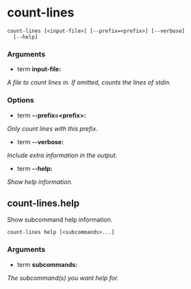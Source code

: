 # count-lines

<!-- Generated by swift-argument-parser -->

```
count-lines [<input-file>] [--prefix=<prefix>] [--verbose]
  [--help]
```

### Arguments

- term **input-file:**

*A file to count lines in. If omitted, counts the lines of stdin.*


### Options

- term **--prefix=\<prefix\>:**

*Only count lines with this prefix.*


- term **--verbose:**

*Include extra information in the output.*


- term **--help:**

*Show help information.*


## count-lines.help

Show subcommand help information.

```
count-lines help [<subcommands>...]
```

### Arguments

- term **subcommands:**

*The subcommand(s) you want help for.*
